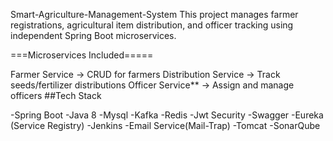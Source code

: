 Smart-Agriculture-Management-System
This project manages farmer registrations, agricultural item distribution, and officer tracking using independent Spring Boot microservices.

===Microservices Included=====

Farmer Service → CRUD for farmers
Distribution Service → Track seeds/fertilizer distributions
Officer Service** → Assign and manage officers
##Tech Stack

-Spring Boot
-Java 8
-Mysql
-Kafka
-Redis
-Jwt Security
-Swagger
-Eureka (Service Registry)
-Jenkins
-Email Service(Mail-Trap)
-Tomcat
-SonarQube
